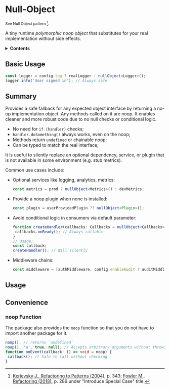 # Null-Object

<small>See Null Object pattern [^1].</small>

[^1]: [Kerievsky J., Refactoring to Patterns (2004)](https://www.amazon.com/Refactoring-Patterns-Joshua-Kerievsky/dp/0321213351), p. 343; [Fowler M., Refactoring (2018)](https://www.amazon.com/Refactoring-Improving-Existing-Addison-Wesley-Signature/dp/0134757599), p. 289 under "Introduce Special Case" title.

A tiny runtime _polymorphic noop object_ that substitutes for your real implementation without side effects.

<details>
<summary><b><a>Contents</a></b></summary>

- [Basic Usage](#basic-usage)
- [Summary](#summary)
- [Usage](#usage)
- [Convenience](#convenience)
  - [noop Function](#noop-function)

</details>

## Basic Usage

```typescript
const logger = config.log ? realLogger : nullObject<Logger>();
logger.info('User signed in'); // Always safe
```

## Summary

Provides a safe fallback for any expected object interface by returning a no-op implementation object. Any methods called on it are noop. It enables cleaner and more robust code due to no null checks or conditional logic.

- No need for `if (handler)` checks;
- `handler.doSomething()` always works, even on the noop;
- Methods return `undefined` or chainable noop;
- Can be typed to match the real interface;

It is useful to silently replace an optional dependency, service, or plugin that is not available in some environment (e.g. stub metrics).

Common use cases include:

- Optional services like logging, analytics, metrics:

  ```typescript
  const metrics = prod ? nullObject<Metrics>() : devMetrics;
  ```

- Provide a noop plugin when none is installed:
  ```typescript
  const plugin = userProvidedPlugin ?? nullObject<Plugin>();
  ```
- Avoid conditional logic in consumers via default parameter:
  ```typescript
  function createHandler(callbacks: Callbacks = nullObject<Callbacks>()) {
   callbacks.onReady(); // Always callable
  }
  // Usage:
  const callback;
  createHandler(); // Will silently
  ```
- Middleware chains:

  ```typescript
  const middleware = [authMiddleware, config.enableAudit ? auditMiddleware : nullObject<Middleware>()];
  ```

## Usage

## Convenience

### noop Function

The package also provides the `noop` function so that you do not have to import another package for it.

```typescript
noop(); // returns `undefined`
noop(1, 'a', true, null); // Accepts arbitrary arguments without throwing
function onEvent(callback: () => void = noop) {
 callback(); // Safe to call without checking
}
```
